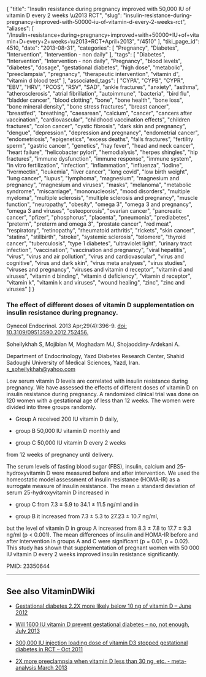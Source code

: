 {
    "title": "Insulin resistance during pregnancy improved with 50,000 IU of vitamin D every 2 weeks \u2013 RCT",
    "slug": "insulin-resistance-during-pregnancy-improved-with-50000-iu-of-vitamin-d-every-2-weeks-rct",
    "aliases": [
        "/Insulin+resistance+during+pregnancy+improved+with+50000+IU+of+vitamin+D+every+2+weeks+\u2013+RCT+April+2013",
        "/4510"
    ],
    "tiki_page_id": 4510,
    "date": "2013-08-31",
    "categories": [
        "Pregnancy",
        "Diabetes",
        "Intervention",
        "Intervention - non daily"
    ],
    "tags": [
        "Diabetes",
        "Intervention",
        "Intervention - non daily",
        "Pregnancy",
        "blood levels",
        "diabetes",
        "dosage",
        "gestational diabetes",
        "high dose",
        "metabolic",
        "preeclampsia",
        "pregnancy",
        "therapeutic intervention",
        "vitamin d",
        "vitamin d blood test"
    ],
    "associated_tags": [
        "CYPA",
        "CYPB",
        "CYPR",
        "EBV",
        "HRV",
        "PCOS",
        "RSV",
        "SAD",
        "ankle fractures",
        "anxiety",
        "asthma",
        "atherosclerosis",
        "atrial fibrillation",
        "autoimmune",
        "bacteria",
        "bird flu",
        "bladder cancer",
        "blood clotting",
        "bone",
        "bone health",
        "bone loss",
        "bone mineral density",
        "bone stress fractures",
        "breast cancer",
        "breastfed",
        "breathing",
        "caesarean",
        "calcium",
        "cancer",
        "cancers after vaccination",
        "cardiovascular",
        "childhood vaccination effects",
        "children fractures",
        "colon cancer",
        "cystic fibrosis",
        "dark skin and pregnancy",
        "dengue",
        "depression",
        "depression and pregnancy",
        "endometrial cancer",
        "endometriosis",
        "epigenetics",
        "excess deaths",
        "falls fractures",
        "fertility sperm",
        "gastric cancer",
        "genetics",
        "hay fever",
        "head and neck cancer",
        "heart failure",
        "helicobacter pylori",
        "hemodialysis",
        "herpes shingles",
        "hip fractures",
        "immune dysfunction",
        "immune response",
        "immune system",
        "in vitro fertilization",
        "infection",
        "inflammation",
        "influenza",
        "iodine",
        "ivermectin",
        "leukemia",
        "liver cancer",
        "long covid",
        "low birth weight",
        "lung cancer",
        "lupus",
        "lymphoma",
        "magnesium",
        "magnesium and pregnancy",
        "magnesium and viruses",
        "masks",
        "melanoma",
        "metabolic syndrome",
        "miscarriage",
        "mononucleosis",
        "mood disorders",
        "multiple myeloma",
        "multiple sclerosis",
        "multiple sclerosis and pregnancy",
        "muscle function",
        "neuropathy",
        "obesity",
        "omega 3",
        "omega 3 and pregnancy",
        "omega 3 and viruses",
        "osteoporosis",
        "ovarian cancer",
        "pancreatic cancer",
        "pfizer",
        "phosphorus",
        "placenta",
        "pneumonia",
        "prediabetes",
        "preterm",
        "preterm and omega 3",
        "prostate cancer",
        "red meat",
        "respiratory",
        "retinopathy",
        "rheumatoid arthritis",
        "rickets",
        "skin cancer",
        "statins",
        "stillbirth",
        "stroke",
        "systemic sclerosis",
        "telomere",
        "thyroid cancer",
        "tuberculosis",
        "type 1 diabetes",
        "ultraviolet light",
        "urinary tract infection",
        "vaccination",
        "vaccination and pregnancy",
        "viral hepatitis",
        "virus",
        "virus and air pollution",
        "virus and cardiovascular",
        "virus and cognitive",
        "virus and dark skin",
        "virus meta analyses",
        "virus studies",
        "viruses and pregnancy",
        "viruses and vitamin d receptor",
        "vitamin d and viruses",
        "vitamin d binding",
        "vitamin d deficiency",
        "vitamin d receptor",
        "vitamin k",
        "vitamin k and viruses",
        "wound healing",
        "zinc",
        "zinc and viruses"
    ]
}


### The effect of different doses of vitamin D supplementation on insulin resistance during pregnancy.

Gynecol Endocrinol. 2013 Apr;29(4):396-9. [doi: 10.3109/09513590.2012.752456.](https://doi.org/10.3109/09513590.2012.752456.)

Soheilykhah S, Mojibian M, Moghadam MJ, Shojaoddiny-Ardekani A.

Department of Endocrinology, Yazd Diabetes Research Center, Shahid Sadoughi University of Medical Sciences, Yazd, Iran. s_soheilykhah@yahoo.com

Low serum vitamin D levels are correlated with insulin resistance during pregnancy. We have assessed the effects of different doses of vitamin D on insulin resistance during pregnancy. A randomized clinical trial was done on 120 women with a gestational age of less than 12 weeks. The women were divided into three groups randomly. 

* Group A received 200 IU vitamin D daily, 

* group B 50,000 IU vitamin D monthly and 

* group C 50,000 IU vitamin D every 2 weeks 

from 12 weeks of pregnancy until delivery. 

The serum levels of fasting blood sugar (FBS), insulin, calcium and 25-hydroxyvitamin D were measured before and after intervention. We used the homeostatic model assessment of insulin resistance (HOMA-IR) as a surrogate measure of insulin resistance. The mean ± standard deviation of serum 25-hydroxyvitamin D increased in 

* group C from 7.3 ± 5.9 to 34.1 ± 11.5 ng/ml and in 

* group B it increased from 7.3 ± 5.3 to 27.23 ± 10.7 ng/ml, 

but the level of vitamin D in group A increased from 8.3 ± 7.8 to 17.7 ± 9.3 ng/ml (p < 0.001). The mean differences of insulin and HOMA-IR before and after intervention in groups A and C were significant (p = 0.01, p = 0.02). This study has shown that supplementation of pregnant women with 50 000 IU vitamin D every 2 weeks improved insulin resistance significantly.

PMID:     23350644

---

## See also VitaminDWiki

* [Gestational diabetes 2.2X more likely below 10 ng of vitamin D – June 2012](/posts/gestational-diabetes-22x-more-likely-below-10-ng-of-vitamin-d)

* [Will 1600 IU vitamin D prevent gestational diabetes – no, not enough, July 2013](/posts/will-1600-iu-vitamin-d-prevent-gestational-diabetes-no-not-enough)

* [300,000 IU injection loading dose of vitamin D3 stopped gestational diabetes in RCT – Oct 2011](/tags/300000-iu-injection-loading-dose-of-vitamin-d3-stopped-gestational-diabetes-in-rct-oct-2011.html)

* [2X more preeclampsia when vitamin D less than 30 ng, etc. - meta-analysis March 2013](/posts/2x-more-preeclampsia-when-vitamin-d-less-than-30-ng-etc-meta-analysis)